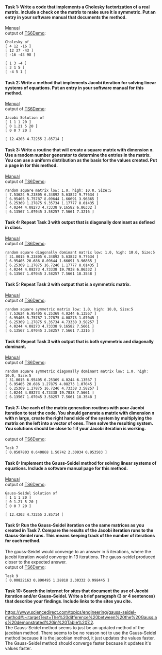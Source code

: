 #### Task 1: Write a code that implements a Cholesky factorization of a real matrix. Include a check on the matrix to make sure it is symmetric. Put an entry in your software manual that documents the method.  
[Manual](https://gftbs.github.io/Software_Manual/toc)  
output of [TS6Demo](https://gftbs.github.io/src/TS6Demo.cpp):  

    Cholesky of
    [ 4 12 -16 ]
    [ 12 37 -43 ]
    [ -16 -43 98 ]

    [ 1 3 -4 ]
    [ 3 1 5 ]
    [ -4 5 1 ]

#### Task 2: Write a method that implements Jacobi iteration for solving linear systems of equations. Put an entry in your software manual for this method.  
[Manual](https://gftbs.github.io/Software_Manual/toc)  
output of [TS6Demo](https://gftbs.github.io/src/TS6Demo.cpp):  

    Jacobi Solution of
    [ 1 1 1 20 ]
    [ 0 1.21 5 20 ]
    [ 0 0 7 20 ]

    [ 12.4203 4.72255 2.85714 ]

#### Task 3: Write a routine that will create a square matrix with dimension n. Use a random number generator to determine the entries in the matrix. You can use a uniform distribution as the basis for the values created. Put a page in for this method.  
[Manual](https://gftbs.github.io/Software_Manual/toc)  
output of [TS6Demo](https://gftbs.github.io/src/TS6Demo.cpp):   

    random square matrix low: 1.0, high: 10.0, Size:5
    [ 7.53624 9.23805 6.34892 5.63822 9.77634 ]
    [ 6.95405 5.75787 8.09644 1.66691 3.96865 ]
    [ 6.25369 1.27875 9.35734 1.17777 8.01435 ]
    [ 4.0244 4.08273 4.73338 9.16582 6.86332 ]
    [ 6.13567 1.07045 3.58257 7.5661 7.3216 ]

#### Task 4: Repeat Task 3 with output that is diagonally dominant as defined in class.  
[Manual](https://gftbs.github.io/Software_Manual/toc)  
output of [TS6Demo](https://gftbs.github.io/src/TS6Demo.cpp):  

    random square diagonally dominant matrix low: 1.0, high: 10.0, Size:5
    [ 31.0015 9.23805 6.34892 5.63822 9.77634 ]
    [ 6.95405 20.686 8.09644 1.66691 3.96865 ]
    [ 6.25369 1.27875 16.7246 1.17777 8.01435 ]
    [ 4.0244 4.08273 4.73338 19.7038 6.86332 ]
    [ 6.13567 1.07045 3.58257 7.5661 18.3548 ]

#### Task 5: Repeat Task 3 with output that is a symmetric matrix.  
[Manual](https://gftbs.github.io/Software_Manual/toc)  
output of [TS6Demo](https://gftbs.github.io/src/TS6Demo.cpp):  

    random square symmetric matrix low: 1.0, high: 10.0, Size:5
    [ 7.53624 6.95405 6.25369 4.0244 6.13567 ]
    [ 6.95405 5.75787 1.27875 4.08273 1.07045 ]
    [ 6.25369 1.27875 9.35734 4.73338 3.58257 ]
    [ 4.0244 4.08273 4.73338 9.16582 7.5661 ]
    [ 6.13567 1.07045 3.58257 7.5661 7.3216 ]

#### Task 6: Repeat Task 3 with output that is both symmetric and diagonally dominant. 
[Manual](https://gftbs.github.io/Software_Manual/toc)  
output of [TS6Demo](https://gftbs.github.io/src/TS6Demo.cpp):  

    random square symmetric diagonally dominant matrix low: 1.0, high: 10.0, Size:5
    [ 31.0015 6.95405 6.25369 4.0244 6.13567 ]
    [ 6.95405 20.686 1.27875 4.08273 1.07045 ]
    [ 6.25369 1.27875 16.7246 4.73338 3.58257 ]
    [ 4.0244 4.08273 4.73338 19.7038 7.5661 ]
    [ 6.13567 1.07045 3.58257 7.5661 18.3548 ]

#### Task 7: Use each of the matrix generation routines with your Jacobi iteration to test the code. You should generate a matrix with dimension n with n large, create the right hand side of the system by multiplying the matrix on the left into a vector of ones. Then solve the resulting system. You solutions should be close to 1 if your Jacobi iteration is working.  
output of [TS6Demo](https://gftbs.github.io/src/TS6Demo.cpp):  

    Task 7
    [ 0.0507803 0.640868 1.50742 2.30934 0.953503 ]

#### Task 8: Implement the Gauss-Seidel method for solving linear systems of equations. Include a software manual page for this method. 
[Manual](https://gftbs.github.io/Software_Manual/toc)  
output of [TS6Demo](https://gftbs.github.io/src/TS6Demo.cpp):  

    Gauss-Seidel Solution of
    [ 1 1 1 20 ]
    [ 0 1.21 5 20 ]
    [ 0 0 7 20 ]

    [ 12.4203 4.72255 2.85714 ]
#### Task 9: Run the Gauss-Seidel iteration on the same matrices as you created in Task 7. Compare the results of the Jacobi iteration runs to the Gauss-Seidel runs. This means keeping track of the number of iterations for each method.  
The gauss-Seidel would converge to an answer in 5 iterations, where the jacobi iteration would converge in 13 iterations. The gauss-seidel produced closer to the expected answer.  
output of [TS6Demo](https://gftbs.github.io/src/TS6Demo.cpp):  

    Task 9
    [ 0.00822163 0.890495 1.28818 2.30332 0.998445 ]

#### Task 10: Search the internet for sites that document the use of Jacobi iteration and/or Gauss-Seidel. Write a brief paragraph (3 or 4 sentences) that describe your findings. Include links to the sites you cite.  
https://www.sciencedirect.com/topics/engineering/gauss-seidel-method#:~:targetText=The%20difference%20between%20the%20Gauss,as%20demonstrated%20in%20Table%207.2.  
The Gauss-Seidel method seems to just be an updated method of the jacobian method. There seems to be no reason not to use the Gauss-Seidel method because it is the jacobian method, it just updates the values faster. The Gauss-Seidel method should converge faster because it updates it's values faster. 
